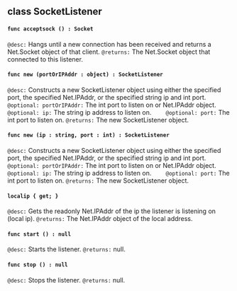 ## class SocketListener

#### ```func acceptsock () : Socket```


```@desc:``` Hangs until a new connection has been received and returns a Net.Socket object of that client.
```@returns:``` The Net.Socket object that connected to this listener.

#### ```func new (portOrIPAddr : object) : SocketListener```


```@desc:``` Constructs a new SocketListener object using either the specified port, the specified Net.IPAddr, or the specified string ip and int port.
```    @optional: portOrIPAddr:``` The int port to listen on or Net.IPAddr object.
```    @optional: ip:``` The string ip address to listen on.
```    @optional: port:``` The int port to listen on.
```@returns:``` The new SocketListener object.

#### ```func new (ip : string, port : int) : SocketListener```


```@desc:``` Constructs a new SocketListener object using either the specified port, the specified Net.IPAddr, or the specified string ip and int port.
```    @optional: portOrIPAddr:``` The int port to listen on or Net.IPAddr object.
```    @optional: ip:``` The string ip address to listen on.
```    @optional: port:``` The int port to listen on.
```@returns:``` The new SocketListener object.

#### ```localip { get; }```


```@desc:``` Gets the readonly Net.IPAddr of the ip the listener is listening on (local ip).
```@returns:``` The Net.IPAddr object of the local address.

#### ```func start () : null```


```@desc:``` Starts the listener.
```@returns:``` null.

#### ```func stop () : null```


```@desc:``` Stops the listener.
```@returns:``` null.

